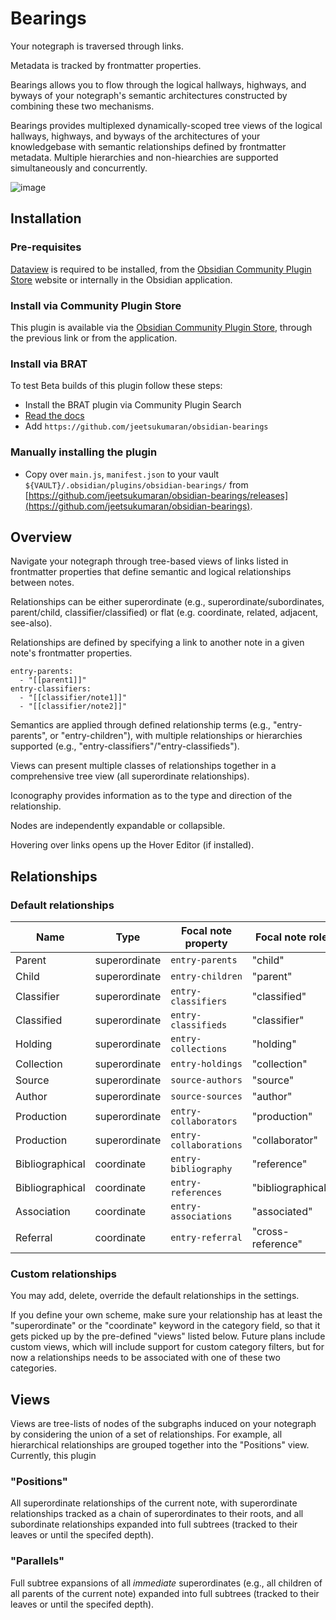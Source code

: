 # Bearings

Your notegraph is traversed through links.

Metadata is tracked by frontmatter properties.

Bearings allows you to flow through the logical hallways, highways, and byways of your notegraph's semantic architectures constructed by combining these two mechanisms.

Bearings provides multiplexed dynamically-scoped tree views of the logical hallways, highways, and byways of the architectures of your knowledgebase with semantic relationships defined by frontmatter metadata. Multiple hierarchies and non-hiearchies are supported simultaneously and concurrently.

![image](https://github.com/jeetsukumaran/obsidian-bearings/assets/26183/727692a1-f3d8-416d-9fb6-e27405d52e59)


## Installation

### Pre-requisites

[Dataview](https://blacksmithgu.github.io/obsidian-dataview/) is required to be installed, from the [Obsidian Community Plugin Store](https://obsidian.md/plugins?id=dataview) website or internally in the Obsidian application.

### Install via Community Plugin Store

This plugin is available via the [Obsidian Community Plugin Store](https://obsidian.md/plugins?id=bearings), through the previous link or from the application.

### Install via BRAT

To test Beta builds of this plugin follow these steps:

- Install the BRAT plugin via Community Plugin Search
- [Read the docs](https://tfthacker.com/BRAT)
- Add `https://github.com/jeetsukumaran/obsidian-bearings`

### Manually installing the plugin

- Copy over `main.js`, `manifest.json` to your vault `${VAULT}/.obsidian/plugins/obsidian-bearings/` from [https://github.com/jeetsukumaran/obsidian-bearings/releases](https://github.com/jeetsukumaran/obsidian-bearings).

## Overview

Navigate your notegraph through tree-based views of links listed in frontmatter properties that define semantic and logical relationships between notes.

Relationships can be either superordinate (e.g., superordinate/subordinates, parent/child, classifier/classified) or flat (e.g. coordinate, related, adjacent, see-also).

Relationships are defined by specifying a link to another note in a given note's frontmatter properties.

```
entry-parents:
  - "[[parent1]]"
entry-classifiers:
  - "[[classifier/note1]]"
  - "[[classifier/note2]]"
```

Semantics are applied through defined relationship terms (e.g., "entry-parents", or "entry-children"), with multiple relationships or hierarchies supported (e.g., "entry-classifiers"/"entry-classifieds").

Views can present multiple classes of relationships together in a comprehensive tree view (all superordinate relationships).

Iconography provides information as to the type and direction of the relationship.

Nodes are independently expandable or collapsible.

Hovering over links opens up the Hover Editor (if installed).

## Relationships

### Default relationships


| Name            | Type          | Focal note property    | Focal note role   | Linked note role  |
|-----------------|---------------|------------------------|-------------------|-------------------|
| Parent          | superordinate | `entry-parents`        | "child"           | "parent"          |
| Child           | superordinate | `entry-children`       | "parent"          | "child"           |
| Classifier      | superordinate | `entry-classifiers`    | "classified"      | "classifier"      |
| Classified      | superordinate | `entry-classifieds`    | "classifier"      | "classified"      |
| Holding         | superordinate | `entry-collections`    | "holding"         | "collection"      |
| Collection      | superordinate | `entry-holdings`       | "collection"      | "holding"         |
| Source          | superordinate | `source-authors`       | "source"          | "author"          |
| Author          | superordinate | `source-sources`       | "author"          | "source"          |
| Production      | superordinate | `entry-collaborators`  | "production"      | "collaborator"    |
| Production      | superordinate | `entry-collaborations` | "collaborator"    | "production"      |
| Bibliographical | coordinate    | `entry-bibliography`   | "reference"       | "bibliographical" |
| Bibliographical | coordinate    | `entry-references`     | "bibliographical" | "reference"       |
| Association     | coordinate    | `entry-associations`   | "associated"      | "associated"      |
| Referral        | coordinate    | `entry-referral`       | "cross-reference" | "cross-reference" |


### Custom relationships

You may add, delete, override the default relationships in the settings.

If you define your own scheme, make sure your relationship has at least the "superordinate" or the "coordinate" keyword in the category field, so that it gets picked up by the pre-defined "views" listed below. Future plans include custom views, which will include support for custom category filters, but for now a relationships needs to be associated with one of these two categories.


## Views

Views are tree-lists of nodes of the subgraphs induced on your notegraph by considering the union of a set of relationships. For example, all hierarchical relationships are grouped together into the "Positions" view. Currently, this plugin

### "Positions"

All superordinate relationships of the current note, with superordinate relationships tracked as a chain of superordinates to their roots, and all subordinate relationships expanded into full subtrees (tracked to their leaves or until the specifed depth).


### "Parallels"

Full subtree expansions of all *immediate* superordinates (e.g., all children of all parents of the current note) expanded into full subtrees (tracked to their leaves or until the specifed depth).


